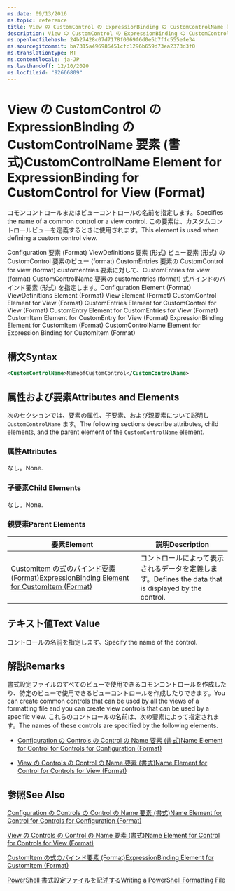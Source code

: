 ```yaml
---
ms.date: 09/13/2016
ms.topic: reference
title: View の CustomControl の ExpressionBinding の CustomControlName 要素 (書式)
description: View の CustomControl の ExpressionBinding の CustomControlName 要素 (書式)
ms.openlocfilehash: 24b27428c07d7178f0069f6d0e5b7ffc555efe34
ms.sourcegitcommit: ba7315a496986451cfc1296b659d73ea2373d3f0
ms.translationtype: MT
ms.contentlocale: ja-JP
ms.lasthandoff: 12/10/2020
ms.locfileid: "92666809"
---
```

# <a name="customcontrolname-element-for-expressionbinding-for-customcontrol-for-view-format"></a><span data-ttu-id="b069f-103">View の CustomControl の ExpressionBinding の CustomControlName 要素 (書式)</span><span class="sxs-lookup"><span data-stu-id="b069f-103">CustomControlName Element for ExpressionBinding for CustomControl for View (Format)</span></span>

<span data-ttu-id="b069f-104">コモンコントロールまたはビューコントロールの名前を指定します。</span><span class="sxs-lookup"><span data-stu-id="b069f-104">Specifies the name of a common control or a view control.</span></span> <span data-ttu-id="b069f-105">この要素は、カスタムコントロールビューを定義するときに使用されます。</span><span class="sxs-lookup"><span data-stu-id="b069f-105">This element is used when defining a custom control view.</span></span>

<span data-ttu-id="b069f-106">Configuration 要素 (Format) ViewDefinitions 要素 (形式) ビュー要素 (形式) の CustomControl 要素のビュー (format) CustomEntries 要素の CustomControl for view (format) customentries 要素に対して、CustomEntries for view (format) CustomControlName 要素の customentries (format) 式バインドのバインド要素 (形式) を指定します。</span><span class="sxs-lookup"><span data-stu-id="b069f-106">Configuration Element (Format) ViewDefinitions Element (Format) View Element (Format) CustomControl Element for View (Format) CustomEntries Element for CustomControl for View (Format) CustomEntry Element for CustomEntries for View (Format) CustomItem Element for CustomEntry for View (Format) ExpressionBinding Element for CustomItem (Format) CustomControlName Element for Expression Binding for CustomItem (Format)</span></span>

## <a name="syntax"></a><span data-ttu-id="b069f-107">構文</span><span class="sxs-lookup"><span data-stu-id="b069f-107">Syntax</span></span>

```xml
<CustomControlName>NameofCustomControl</CustomControlName>
```

## <a name="attributes-and-elements"></a><span data-ttu-id="b069f-108">属性および要素</span><span class="sxs-lookup"><span data-stu-id="b069f-108">Attributes and Elements</span></span>

<span data-ttu-id="b069f-109">次のセクションでは、要素の属性、子要素、および親要素について説明し `CustomControlName` ます。</span><span class="sxs-lookup"><span data-stu-id="b069f-109">The following sections describe attributes, child elements, and the parent element of the `CustomControlName` element.</span></span>

### <a name="attributes"></a><span data-ttu-id="b069f-110">属性</span><span class="sxs-lookup"><span data-stu-id="b069f-110">Attributes</span></span>

<span data-ttu-id="b069f-111">なし。</span><span class="sxs-lookup"><span data-stu-id="b069f-111">None.</span></span>

### <a name="child-elements"></a><span data-ttu-id="b069f-112">子要素</span><span class="sxs-lookup"><span data-stu-id="b069f-112">Child Elements</span></span>

<span data-ttu-id="b069f-113">なし。</span><span class="sxs-lookup"><span data-stu-id="b069f-113">None.</span></span>

### <a name="parent-elements"></a><span data-ttu-id="b069f-114">親要素</span><span class="sxs-lookup"><span data-stu-id="b069f-114">Parent Elements</span></span>

|<span data-ttu-id="b069f-115">要素</span><span class="sxs-lookup"><span data-stu-id="b069f-115">Element</span></span>|<span data-ttu-id="b069f-116">説明</span><span class="sxs-lookup"><span data-stu-id="b069f-116">Description</span></span>|
|-------------|-----------------|
|[<span data-ttu-id="b069f-117">CustomItem の式のバインド要素 (Format)</span><span class="sxs-lookup"><span data-stu-id="b069f-117">ExpressionBinding Element for CustomItem (Format)</span></span>](./expressionbinding-element-for-customitem-for-controls-for-configuration-format.md)|<span data-ttu-id="b069f-118">コントロールによって表示されるデータを定義します。</span><span class="sxs-lookup"><span data-stu-id="b069f-118">Defines the data that is displayed by the control.</span></span>|

## <a name="text-value"></a><span data-ttu-id="b069f-119">テキスト値</span><span class="sxs-lookup"><span data-stu-id="b069f-119">Text Value</span></span>

<span data-ttu-id="b069f-120">コントロールの名前を指定します。</span><span class="sxs-lookup"><span data-stu-id="b069f-120">Specify the name of the control.</span></span>

## <a name="remarks"></a><span data-ttu-id="b069f-121">解説</span><span class="sxs-lookup"><span data-stu-id="b069f-121">Remarks</span></span>

<span data-ttu-id="b069f-122">書式設定ファイルのすべてのビューで使用できるコモンコントロールを作成したり、特定のビューで使用できるビューコントロールを作成したりできます。</span><span class="sxs-lookup"><span data-stu-id="b069f-122">You can create common controls that can be used by all the views of a formatting file and you can create view controls that can be used by a specific view.</span></span> <span data-ttu-id="b069f-123">これらのコントロールの名前は、次の要素によって指定されます。</span><span class="sxs-lookup"><span data-stu-id="b069f-123">The names of these controls are specified by the following elements.</span></span>

- [<span data-ttu-id="b069f-124">Configuration の Controls の Control の Name 要素 (書式)</span><span class="sxs-lookup"><span data-stu-id="b069f-124">Name Element for Control for Controls for Configuration (Format)</span></span>](./name-element-for-control-for-controls-for-configuration-format.md)

- [<span data-ttu-id="b069f-125">View の Controls の Control の Name 要素 (書式)</span><span class="sxs-lookup"><span data-stu-id="b069f-125">Name Element for Control for Controls for View (Format)</span></span>](./name-element-for-control-for-controls-for-view-format.md)

## <a name="see-also"></a><span data-ttu-id="b069f-126">参照</span><span class="sxs-lookup"><span data-stu-id="b069f-126">See Also</span></span>

[<span data-ttu-id="b069f-127">Configuration の Controls の Control の Name 要素 (書式)</span><span class="sxs-lookup"><span data-stu-id="b069f-127">Name Element for Control for Controls for Configuration (Format)</span></span>](./name-element-for-control-for-controls-for-configuration-format.md)

[<span data-ttu-id="b069f-128">View の Controls の Control の Name 要素 (書式)</span><span class="sxs-lookup"><span data-stu-id="b069f-128">Name Element for Control for Controls for View (Format)</span></span>](./name-element-for-control-for-controls-for-view-format.md)

[<span data-ttu-id="b069f-129">CustomItem の式のバインド要素 (Format)</span><span class="sxs-lookup"><span data-stu-id="b069f-129">ExpressionBinding Element for CustomItem (Format)</span></span>](./expressionbinding-element-for-customitem-for-controls-for-configuration-format.md)

[<span data-ttu-id="b069f-130">PowerShell 書式設定ファイルを記述する</span><span class="sxs-lookup"><span data-stu-id="b069f-130">Writing a PowerShell Formatting File</span></span>](./writing-a-powershell-formatting-file.md)
